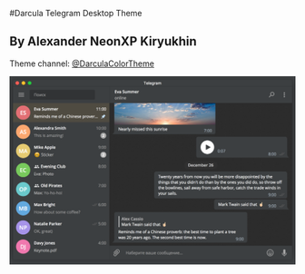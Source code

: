 #Darcula Telegram Desktop Theme
## By Alexander NeonXP Kiryukhin

Theme channel: [@DarculaColorTheme](https://t.me/DarculaColorTheme)

![Screenshot](https://raw.githubusercontent.com/NeonXP/DarculaTelegram/master/screenshot.png)